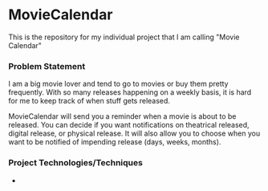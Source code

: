 # MovieCalendar

This is the repository for my individual project that I am calling "Movie Calendar"

### Problem Statement

I am a big movie lover and tend to go to movies or buy them pretty frequently. With so many releases happening on a weekly basis, it is hard for me to keep track of when stuff gets released.

MovieCalendar will send you a reminder when a movie is about to be released. You can decide if you want notifications on theatrical released, digital release, or physical release. It will also allow you to choose when you want to be notified of impending release (days, weeks, months).

### Project Technologies/Techniques
* 